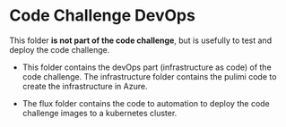 # Code Challenge DevOps
This folder **is not part of the code challenge**, but is usefully to test and deploy the code challenge.

* This folder contains the devOps part (infrastructure as code) of the code challenge.
The infrastructure folder contains the pulimi code to create the infrastructure in Azure.

* The flux folder contains the code to automation to deploy the code challenge images to a kubernetes cluster.
